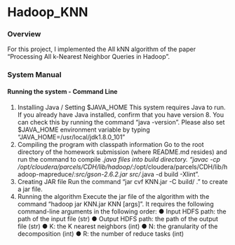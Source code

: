 # Hadoop_KNN

### Overview

For this project, I implemented the All kNN algorithm of the paper “Processing All k-Nearest Neighbor Queries in Hadoop”.

### System Manual 

#### Running the system - Command Line 

1. Installing Java / Setting $JAVA_HOME 
This system requires Java to run. If you already have Java installed, confirm
that you have version 8. You can check this by running the command “java -version”. Please also set $JAVA_HOME environment variable by typing “JAVA_HOME=/usr/local/jdk1.8.0_101” 
2. Compiling the program with classpath information 
Go to the root directory of the homework submission (where README.md resides) and run the command to compile *.java files into build directory. “javac -cp /opt/cloudera/parcels/CDH/lib/hadoop/*:/opt/cloudera/parcels/CDH/lib/h 
adoop-mapreduce/*:src/gson-2.6.2.jar src/*.java -d build -Xlint”. 
3. Creating JAR file 
Run the command “jar cvf KNN.jar -C build/ .” to create a jar file. 
4. Running the algorithm 
Execute the jar file of the algorithm with the command “hadoop jar KNN.jar KNN [args]”. It requires the following command-line arguments in the following order: 
● Input HDFS path: the path of the input file (str) 
● Output HDFS path: the path of the output file (str) 
● K: the K nearest neighbors (int) 
● N: the granularity of the decomposition (int) 
● R: the number of reduce tasks (int) 
